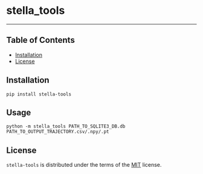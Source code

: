 # stella_tools

-----

## **Table of Contents**

- [Installation](#installation)
- [License](#license)

## Installation

```console
pip install stella-tools
```

## Usage

```console
python -m stella_tools PATH_TO_SQLITE3_DB.db PATH_TO_OUTPUT_TRAJECTORY.csv/.npy/.pt
```

## License

`stella-tools` is distributed under the terms of the [MIT](https://spdx.org/licenses/MIT.html) license.
